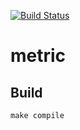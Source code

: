 [![Build Status](https://travis-ci.org/malikin/metric.svg?branch=master)](https://travis-ci.org/malikin/metric)

metric
=====


Build
-----

    make compile
